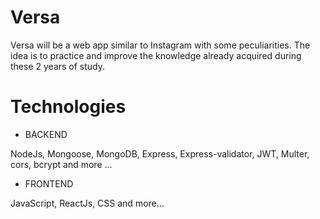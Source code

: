 # Versa

Versa will be a web app similar to Instagram with some peculiarities.
The idea is to practice and improve the knowledge already acquired during these 2 years of study.



# Technologies

* BACKEND

NodeJs, Mongoose, MongoDB, Express, Express-validator, JWT, Multer, cors, bcrypt and more ...

* FRONTEND

JavaScript, ReactJs, CSS and more...
